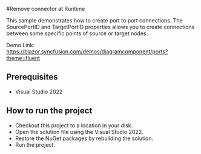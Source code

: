 #Remove connector at Runtime

This sample demonstrates how to create port to port connections. The SourcePortID and TargetPortID properties allows you to create connections between some specific points of source or target nodes.


Demo Link:
https://blazor.syncfusion.com/demos/diagramcomponent/ports?theme=fluent

## Prerequisites

* Visual Studio 2022

## How to run the project

* Checkout this project to a location in your disk.
* Open the solution file using the Visual Studio 2022.
* Restore the NuGet packages by rebuilding the solution.
* Run the project.
